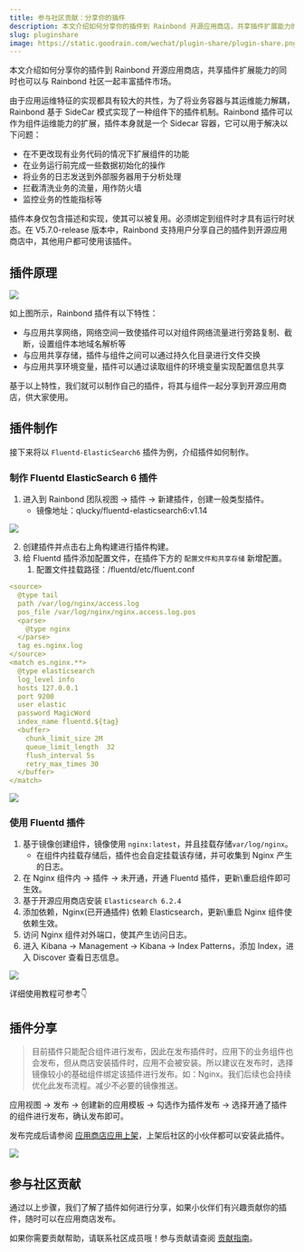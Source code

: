 ```yaml
---
title: 参与社区贡献：分享你的插件
description: 本文介绍如何分享你的插件到 Rainbond 开源应用商店，共享插件扩展能力的同时也可以与 Rainbond 社区一起丰富插件市场，插件本身仅包含描述和实现，使其可以被复用。
slug: pluginshare
image: https://static.goodrain.com/wechat/plugin-share/plugin-share.png
---
```


本文介绍如何分享你的插件到 Rainbond 开源应用商店，共享插件扩展能力的同时也可以与 Rainbond 社区一起丰富插件市场。

由于应用运维特征的实现都具有较大的共性，为了将业务容器与其运维能力解耦，Rainbond 基于 SideCar 模式实现了一种组件下的插件机制。Rainbond 插件可以作为组件运维能力的扩展，插件本身就是一个 Sidecar 容器，它可以用于解决以下问题：

- 在不更改现有业务代码的情况下扩展组件的功能
- 在业务运行前完成一些数据初始化的操作
- 将业务的日志发送到外部服务器用于分析处理
- 拦截清洗业务的流量，用作防火墙
- 监控业务的性能指标等

插件本身仅包含描述和实现，使其可以被复用。必须绑定到组件时才具有运行时状态。在 V5.7.0-release 版本中，Rainbond 支持用户分享自己的插件到开源应用商店中，其他用户都可使用该插件。

## 插件原理

![](https://static.goodrain.com/wechat/plugin-share/1.png)

如上图所示，Rainbond 插件有以下特性：

- 与应用共享网络，网络空间一致使插件可以对组件网络流量进行旁路复制、截断，设置组件本地域名解析等
- 与应用共享存储，插件与组件之间可以通过持久化目录进行文件交换
- 与应用共享环境变量，插件可以通过读取组件的环境变量实现配置信息共享

基于以上特性，我们就可以制作自己的插件，将其与组件一起分享到开源应用商店，供大家使用。

## 插件制作

接下来将以 `Fluentd-ElasticSearch6` 插件为例，介绍插件如何制作。

### 制作 Fluentd ElasticSearch 6 插件

1. 进入到 Rainbond 团队视图 -> 插件 -> 新建插件，创建一般类型插件。
   - 镜像地址：qlucky/fluentd-elasticsearch6:v1.14

![](https://static.goodrain.com/wechat/plugin-share/2.png)

2. 创建插件并点击右上角构建进行插件构建。
3. 给 Fluentd 插件添加配置文件，在插件下方的 `配置文件和共享存储` 新增配置。
   1. 配置文件挂载路径：/fluentd/etc/fluent.conf

```yaml
<source>
  @type tail
  path /var/log/nginx/access.log
  pos_file /var/log/nginx/nginx.access.log.pos
  <parse>
    @type nginx
  </parse>
  tag es.nginx.log
</source>
<match es.nginx.**>
  @type elasticsearch   
  log_level info          
  hosts 127.0.0.1
  port 9200
  user elastic
  password MagicWord
  index_name fluentd.${tag}
  <buffer>
    chunk_limit_size 2M
    queue_limit_length  32
    flush_interval 5s
    retry_max_times 30
  </buffer>
</match>
```

![](https://static.goodrain.com/wechat/plugin-share/3.png)

### 使用 Fluentd 插件

1. 基于镜像创建组件，镜像使用 `nginx:latest`，并且挂载存储`var/log/nginx`。
   - 在组件内挂载存储后，插件也会自定挂载该存储，并可收集到 Nginx 产生的日志。
2. 在 Nginx 组件内 -> 插件 -> 未开通，开通 Fluentd 插件，更新\重启组件即可生效。
3. 基于开源应用商店安装 `Elasticsearch 6.2.4`
4. 添加依赖，Nginx(已开通插件) 依赖 Elasticsearch，更新\重启 Nginx 组件使依赖生效。
5. 访问 Nginx 组件对外端口，使其产生访问日志。
6. 进入 Kibana -> Management -> Kibana -> Index Patterns，添加 Index，进入 Discover 查看日志信息。

![](https://static.goodrain.com/wechat/plugin-share/4.png)

详细使用教程可参考:point_down:

## 插件分享

> 目前插件只能配合组件进行发布，因此在发布插件时，应用下的业务组件也会发布，但从商店安装插件时，应用不会被安装。所以建议在发布时，选择镜像较小的基础组件绑定该插件进行发布。如：Nginx。我们后续也会持续优化此发布流程。减少不必要的镜像推送。

应用视图 -> 发布 -> 创建新的应用模板 -> 勾选作为插件发布 -> 选择开通了插件的组件进行发布，确认发布即可。

发布完成后请参阅 [应用商店应用上架](https://www.rainbond.com/docs/use-manual/app-store-manage/share-app "应用商店应用上架")，上架后社区的小伙伴都可以安装此插件。

![](https://static.goodrain.com/wechat/plugin-share/5.png)

## 参与社区贡献

通过以上步骤，我们了解了插件如何进行分享，如果小伙伴们有兴趣贡献你的插件，随时可以在应用商店发布。

如果你需要贡献帮助，请联系社区成员哦！参与贡献请查阅 [贡献指南](https://www.rainbond.com/community/contribution/ "贡献指南")。

